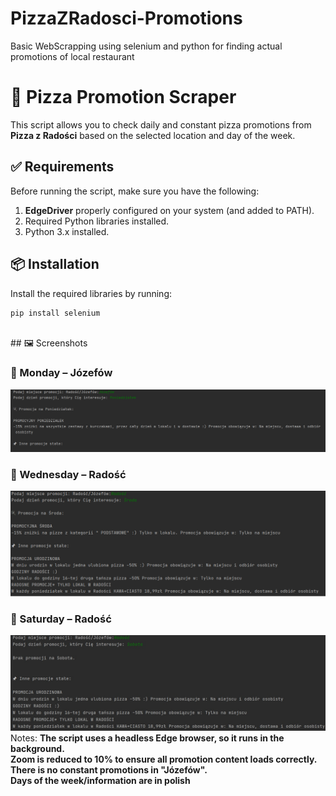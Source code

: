 # PizzaZRadosci-Promotions
Basic WebScrapping using selenium and python for finding actual promotions of local restaurant
# 🍕 Pizza Promotion Scraper
This script allows you to check daily and constant pizza promotions from **Pizza z Radości** based on the selected location and day of the week.
## ✅ Requirements
Before running the script, make sure you have the following:
1. **EdgeDriver** properly configured on your system (and added to PATH).
2. Required Python libraries installed.
3. Python 3.x installed.

## 📦 Installation

Install the required libraries by running:

```bash
pip install selenium
```
</br>
## 🖼️ Screenshots

### 📅 Monday – Józefów
![Monday – Józefów](poniedzialekJozefow.png)

### 📅 Wednesday – Radość
![Wednesday – Radość](srodaRadosc.png)

### 📅 Saturday – Radość
![Saturday – Radość](sobotaRadosc.jpg)
Notes: <b>
The script uses a headless Edge browser, so it runs in the background.
</br>
Zoom is reduced to 10% to ensure all promotion content loads correctly. 
</br>
There is no constant promotions in "Józefów".
</br>
Days of the week/information are in polish</b>
